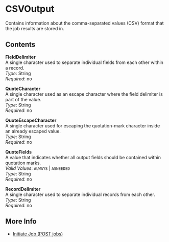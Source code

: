 # CSVOutput<a name="api-CSVOutput"></a>

Contains information about the comma\-separated values \(CSV\) format that the job results are stored in\.

## Contents<a name="api-CSVOutput-contents"></a>

**FieldDelimiter**  
A single character used to separate individual fields from each other within a record\.  
*Type*: String  
*Required*: no

**QuoteCharacter**  
A single character used as an escape character where the field delimiter is part of the value\.  
*Type*: String  
*Required*: no

**QuoteEscapeCharacter**  
A single character used for escaping the quotation\-mark character inside an already escaped value\.  
*Type*: String  
*Required*: no

**QuoteFields**  
A value that indicates whether all output fields should be contained within quotation marks\.  
*Valid Values*: `ALWAYS` | `ASNEEDED`  
*Type*: String  
*Required*: no

**RecordDelimiter**  
A single character used to separate individual records from each other\.  
*Type*: String  
*Required*: no

## More Info<a name="more-info-api-CSVOutput"></a>

+ [Initiate Job \(POST jobs\)](api-initiate-job-post.md)